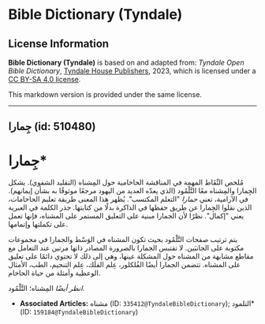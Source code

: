 # Bible Dictionary (Tyndale)

## License Information

**Bible Dictionary (Tyndale)** is based on and adapted from: _Tyndale Open Bible Dictionary_, [Tyndale House Publishers](https://tyndaleopenresources.com/), 2023, which is licensed under a [CC BY-SA 4.0 license](https://creativecommons.org/licenses/by-sa/4.0/legalcode.en).

This markdown version is provided under the same license.



--------------------------------

## جِمارا (id: 510480)

جِمارا\*
========

مُلخص النِّقَاط المهمة في المناقشة الحاخامية حول المِشناه (التقليد الشفوي). يشكل الجِمارا والمِشناه معًا التَّلْمُود (الذي يعدّه العديد من اليهود مرجعًا موثوقًا به بشأن إيمانهم). في الآرامية، تعني *جمارا* "التعلم المكتسب". يُظهر هذا المعنى طريقة تعليم الحاخامات، الذين نقلوا الجِمارا عن طريق حفظها في الذاكرة بدلًا من كتابتها. جذر الكلمة في العبرية يعني "إكمال". نظرًا لأن الجمارا مبنية على التعليق المستمر على المشناه، فإنها تعمل على تكملتها وإتمامها.

يتم ترتيب صفحات التَّلْمُود بحيث تكون المشناه في الوَسْط والجمارا في مجموعات مكتوبة على الجانبَين. لا تقتبس الجمارا بالضرورة المصادر ذاتها مرتين عند التعامل مع مقاطع مشابهة من المشناه حول المشكلة عينها، وهي إلى ذلك لا تحتوي دائمًا على تعليق على المشناه. تتضمن الجمارا أيضًا الفُلكلور، عِلم الفلَك، عِلم التنجيم، الطب، الأمثال الوعظية وأمثلة من حياة الحاخام.

*انظر أيضًا* المِشناه؛ التَّلْمُود.

* **Associated Articles:** مشناه (ID: `335412@TyndaleBibleDictionary`); التلمود* (ID: `159184@TyndaleBibleDictionary`)

